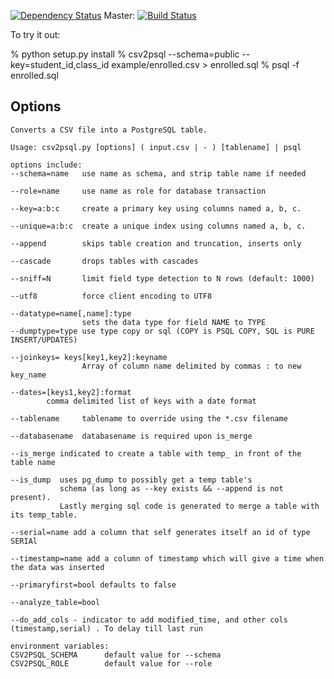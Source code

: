 [![Dependency Status](https://gemnasium.com/nmccready/csv2psql.svg)](https://gemnasium.com/nmccready/csv2psql)
Master: [![Build Status](https://travis-ci.org/nmccready/csv2psql.png?branch=master)](https://travis-ci.org/nmccready/csv2psql)

To try it out:

  % python setup.py install
  % csv2psql --schema=public --key=student_id,class_id example/enrolled.csv > enrolled.sql
  % psql -f enrolled.sql


## Options

```
Converts a CSV file into a PostgreSQL table.

Usage: csv2psql.py [options] ( input.csv | - ) [tablename] | psql

options include:
--schema=name   use name as schema, and strip table name if needed

--role=name     use name as role for database transaction

--key=a:b:c     create a primary key using columns named a, b, c.

--unique=a:b:c  create a unique index using columns named a, b, c.

--append        skips table creation and truncation, inserts only

--cascade       drops tables with cascades

--sniff=N       limit field type detection to N rows (default: 1000)

--utf8          force client encoding to UTF8

--datatype=name[,name]:type
                sets the data type for field NAME to TYPE
--dumptype=type use type copy or sql (COPY is PSQL COPY, SQL is PURE INSERT/UPDATES)

--joinkeys= keys[key1,key2]:keyname
                Array of column name delimited by commas : to new key_name

--dates=[keys1,key2]:format
        comma delimited list of keys with a date format

--tablename     tablename to override using the *.csv filename

--databasename  databasename is required upon is_merge

--is_merge indicated to create a table with temp_ in front of the table name

--is_dump  uses pg_dump to possibly get a temp table's
           schema (as long as --key exists && --append is not present).
           Lastly merging sql code is generated to merge a table with its temp_table.

--serial=name add a column that self generates itself an id of type SERIAl

--timestamp=name add a column of timestamp which will give a time when the data was inserted

--primaryfirst=bool defaults to false

--analyze_table=bool

--do_add_cols - indicator to add modified_time, and other cols (timestamp,serial) . To delay till last run

environment variables:
CSV2PSQL_SCHEMA      default value for --schema
CSV2PSQL_ROLE        default value for --role
```

